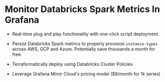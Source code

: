 # Monitor Databricks Spark Metrics In Grafana  
  
- Real-time plug and play functionality with one-click script deployment.

- Persist Databricks Spark metrics to properly provision `instance-types` across AWS, GCP and Azure. Potentially save thousands a month for free. 

- Terraformatically deploy using Databricks Cluster Policies

- Leverage Grafana Mimir Cloud's pricing model ($8/month for 1k series)  


